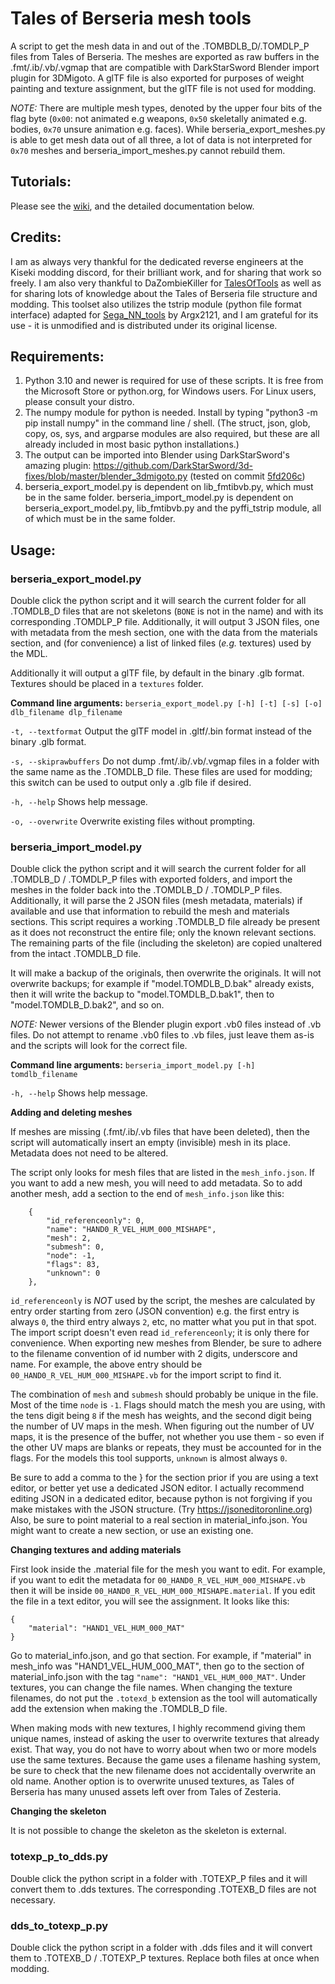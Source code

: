# Tales of Berseria mesh tools
A script to get the mesh data in and out of the .TOMBDLB_D/.TOMDLP_P files from Tales of Berseria.  The meshes are exported as raw buffers in the .fmt/.ib/.vb/.vgmap that are compatible with DarkStarSword Blender import plugin for 3DMigoto.  A glTF file is also exported for purposes of weight painting and texture assignment, but the glTF file is not used for modding.

*NOTE:*  There are multiple mesh types, denoted by the upper four bits of the flag byte (`0x00`: not animated e.g weapons, `0x50` skeletally animated e.g. bodies, `0x70` unsure animation e.g. faces).  While berseria_export_meshes.py is able to get mesh data out of all three, a lot of data is not interpreted for `0x70` meshes and berseria_import_meshes.py cannot rebuild them.

## Tutorials:

Please see the [wiki](https://github.com/eArmada8/berseria_model_tool/wiki), and the detailed documentation below.

## Credits:
I am as always very thankful for the dedicated reverse engineers at the Kiseki modding discord, for their brilliant work, and for sharing that work so freely.  I am also very thankful to DaZombieKiller for [TalesOfTools](https://github.com/DaZombieKiller/TalesOfTools) as well as for sharing lots of knowledge about the Tales of Berseria file structure and modding.  This toolset also utilizes the tstrip module (python file format interface) adapted for [Sega_NN_tools](https://github.com/Argx2121/Sega_NN_tools/) by Argx2121, and I am grateful for its use - it is unmodified and is distributed under its original license.

## Requirements:
1. Python 3.10 and newer is required for use of these scripts.  It is free from the Microsoft Store or python.org, for Windows users.  For Linux users, please consult your distro.
2. The numpy module for python is needed.  Install by typing "python3 -m pip install numpy" in the command line / shell.  (The struct, json, glob, copy, os, sys, and argparse modules are also required, but these are all already included in most basic python installations.)
3. The output can be imported into Blender using DarkStarSword's amazing plugin: https://github.com/DarkStarSword/3d-fixes/blob/master/blender_3dmigoto.py (tested on commit [5fd206c](https://raw.githubusercontent.com/DarkStarSword/3d-fixes/5fd206c52fb8c510727d1d3e4caeb95dac807fb2/blender_3dmigoto.py))
4. berseria_export_model.py is dependent on lib_fmtibvb.py, which must be in the same folder.  berseria_import_model.py is dependent on berseria_export_model.py, lib_fmtibvb.py and the pyffi_tstrip module, all of which must be in the same folder.

## Usage:
### berseria_export_model.py
Double click the python script and it will search the current folder for all .TOMDLB_D files that are not skeletons (`BONE` is not in the name) and with its corresponding .TOMDLP_P file.  Additionally, it will output 3 JSON files, one with metadata from the mesh section, one with the data from the materials section, and (for convenience) a list of linked files (*e.g.* textures) used by the MDL.

Additionally it will output a glTF file, by default in the binary .glb format.  Textures should be placed in a `textures` folder.

**Command line arguments:**
`berseria_export_model.py [-h] [-t] [-s] [-o] dlb_filename dlp_filename`

`-t, --textformat`
Output the glTF model in .gltf/.bin format instead of the binary .glb format.

`-s, --skiprawbuffers`
Do not dump .fmt/.ib/.vb/.vgmap files in a folder with the same name as the .TOMDLB_D file.  These files are used for modding; this switch can be used to output only a .glb file if desired.

`-h, --help`
Shows help message.

`-o, --overwrite`
Overwrite existing files without prompting.

### berseria_import_model.py
Double click the python script and it will search the current folder for all .TOMDLB_D / .TOMDLP_P files with exported folders, and import the meshes in the folder back into the .TOMDLB_D / .TOMDLP_P files.  Additionally, it will parse the 2 JSON files (mesh metadata, materials) if available and use that information to rebuild the mesh and materials sections.  This script requires a working .TOMDLB_D file already be present as it does not reconstruct the entire file; only the known relevant sections.  The remaining parts of the file (including the skeleton) are copied unaltered from the intact .TOMDLB_D file.

It will make a backup of the originals, then overwrite the originals.  It will not overwrite backups; for example if "model.TOMDLB_D.bak" already exists, then it will write the backup to "model.TOMDLB_D.bak1", then to "model.TOMDLB_D.bak2", and so on.

*NOTE:* Newer versions of the Blender plugin export .vb0 files instead of .vb files.  Do not attempt to rename .vb0 files to .vb files, just leave them as-is and the scripts will look for the correct file.

**Command line arguments:**
`berseria_import_model.py [-h] tomdlb_filename`

`-h, --help`
Shows help message.

**Adding and deleting meshes**

If meshes are missing (.fmt/.ib/.vb files that have been deleted), then the script will automatically insert an empty (invisible) mesh in its place.  Metadata does not need to be altered.

The script only looks for mesh files that are listed in the `mesh_info.json`.  If you want to add a new mesh, you will need to add metadata.  So to add another mesh, add a section to the end of `mesh_info.json` like this:
```
    {
        "id_referenceonly": 0,
        "name": "HAND0_R_VEL_HUM_000_MISHAPE",
        "mesh": 2,
        "submesh": 0,
        "node": -1,
        "flags": 83,
        "unknown": 0
    },
```
`id_referenceonly` is *NOT* used by the script, the meshes are calculated by entry order starting from zero (JSON convention) e.g. the first entry is always `0`, the third entry always `2`, etc, no matter what you put in that spot.  The import script doesn't even read `id_referenceonly`; it is only there for convenience.  When exporting new meshes from Blender, be sure to adhere to the filename convention of id number with 2 digits, underscore and name.  For example, the above entry should be `00_HAND0_R_VEL_HUM_000_MISHAPE.vb` for the import script to find it.

The combination of `mesh` and `submesh` should probably be unique in the file.  Most of the time `node` is `-1`.  Flags should match the mesh you are using, with the tens digit being `8` if the mesh has weights, and the second digit being the number of UV maps in the mesh.  When figuring out the number of UV maps, it is the presence of the buffer, not whether you use them - so even if the other UV maps are blanks or repeats, they must be accounted for in the flags.  For the models this tool supports, `unknown` is almost always `0`.

Be sure to add a comma to the } for the section prior if you are using a text editor, or better yet use a dedicated JSON editor.  I actually recommend editing JSON in a dedicated editor, because python is not forgiving if you make mistakes with the JSON structure.  (Try https://jsoneditoronline.org)  Also, be sure to point material to a real section in material_info.json.  You might want to create a new section, or use an existing one.

**Changing textures and adding materials**

First look inside the .material file for the mesh you want to edit.  For example, if you want to edit the metadata for `00_HAND0_R_VEL_HUM_000_MISHAPE.vb` then it will be inside `00_HAND0_R_VEL_HUM_000_MISHAPE.material`.  If you edit the file in a text editor, you will see the assignment.  It looks like this:

```
{
    "material": "HAND1_VEL_HUM_000_MAT"
}
```

Go to material_info.json, and go that section.  For example, if "material" in mesh_info was "HAND1_VEL_HUM_000_MAT", then go to the section of material_info.json with the tag ```"name": "HAND1_VEL_HUM_000_MAT"```.  Under textures, you can change the file names.  When changing the texture filenames, do not put the `.totexd_b` extension as the tool will automatically add the extension when making the .TOMDLB_D file.

When making mods with new textures, I highly recommend giving them unique names, instead of asking the user to overwrite textures that already exist.  That way, you do not have to worry about when two or more models use the same textures.  Because the game uses a filename hashing system, be sure to check that the new filename does not accidentally overwrite an old name.  Another option is to overwrite unused textures, as Tales of Berseria has many unused assets left over from Tales of Zesteria.

**Changing the skeleton**

It is not possible to change the skeleton as the skeleton is external.

### totexp_p_to_dds.py
Double click the python script in a folder with .TOTEXP_P files and it will convert them to .dds textures.  The corresponding .TOTEXB_D files are not necessary.

### dds_to_totexp_p.py
Double click the python script in a folder with .dds files and it will convert them to .TOTEXB_D / .TOTEXP_P textures.  Replace both files at once when modding.